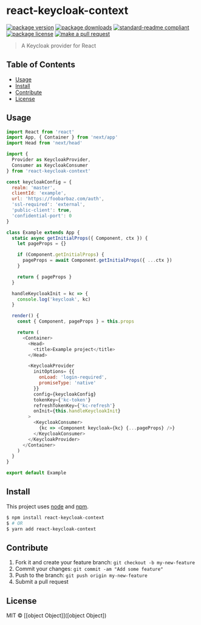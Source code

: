
# react-keycloak-context
[![package version](https://img.shields.io/npm/v/react-keycloak-context.svg?style=flat-square)](https://npmjs.org/package/react-keycloak-context)
[![package downloads](https://img.shields.io/npm/dm/react-keycloak-context.svg?style=flat-square)](https://npmjs.org/package/react-keycloak-context)
[![standard-readme compliant](https://img.shields.io/badge/readme%20style-standard-brightgreen.svg?style=flat-square)](https://github.com/RichardLitt/standard-readme)
[![package license](https://img.shields.io/npm/l/react-keycloak-context.svg?style=flat-square)](https://npmjs.org/package/react-keycloak-context)
[![make a pull request](https://img.shields.io/badge/PRs-welcome-brightgreen.svg?style=flat-square)](http://makeapullrequest.com)

> A Keycloak provider for React

## Table of Contents

- [Usage](#usage)
- [Install](#install)
- [Contribute](#contribute)
- [License](#License)

## Usage

```js
import React from 'react'
import App, { Container } from 'next/app'
import Head from 'next/head'

import {
  Provider as KeycloakProvider,
  Consumer as KeycloakConsumer
} from 'react-keycloak-context'

const keycloakConfig = {
  realm: 'master',
  clientId: 'example',
  url: 'https://foobarbaz.com/auth',
  'ssl-required': 'external',
  'public-client': true,
  'confidential-port': 0
}

class Example extends App {
  static async getInitialProps({ Component, ctx }) {
    let pageProps = {}

    if (Component.getInitialProps) {
      pageProps = await Component.getInitialProps({ ...ctx })
    }

    return { pageProps }
  }

  handleKeycloakInit = kc => {
    console.log('keycloak', kc)
  }

  render() {
    const { Component, pageProps } = this.props

    return (
      <Container>
        <Head>
          <title>Example project</title>
        </Head>

        <KeycloakProvider
          initOptions= {{
            onLoad: 'login-required',
            promiseType: 'native'
          }}
          config={keycloakConfig}
          tokenKey={'kc-token'}
          refreshTokenKey={'kc-refresh'}
          onInit={this.handleKeycloakInit}
        >
          <KeycloakConsumer>
            {kc => <Component keycloak={kc} {...pageProps} />}
          </KeycloakConsumer>
        </KeycloakProvider>
      </Container>
    )
  }
}

export default Example

```


## Install

This project uses [node](https://nodejs.org) and [npm](https://www.npmjs.com).

```sh
$ npm install react-keycloak-context
$ # OR
$ yarn add react-keycloak-context
```

## Contribute

1. Fork it and create your feature branch: `git checkout -b my-new-feature`
2. Commit your changes: `git commit -am "Add some feature"`
3. Push to the branch: `git push origin my-new-feature`
4. Submit a pull request

## License

MIT © [[object Object]]([object Object])
